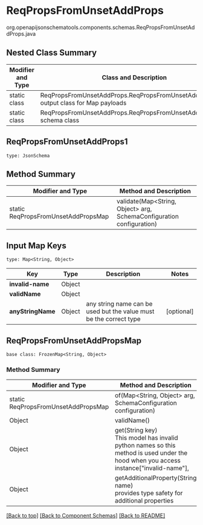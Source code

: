 # ReqPropsFromUnsetAddProps
org.openapijsonschematools.components.schemas.ReqPropsFromUnsetAddProps.java

## Nested Class Summary
| Modifier and Type | Class and Description |
| ----------------- | ---------------------- |
| static class | ReqPropsFromUnsetAddProps.ReqPropsFromUnsetAddPropsMap<br> output class for Map payloads |
| static class | ReqPropsFromUnsetAddProps.ReqPropsFromUnsetAddProps1<br> schema class |

## ReqPropsFromUnsetAddProps1
```
type: JsonSchema
```

## Method Summary
| Modifier and Type | Method and Description |
| ----------------- | ---------------------- |
| static ReqPropsFromUnsetAddPropsMap | validate(Map<String, Object> arg, SchemaConfiguration configuration) |

## Input Map Keys
```
type: Map<String, Object>
```
Key | Type |  Description | Notes
------------ | ------------- | ------------- | -------------
**invalid-name** | Object |  |
**validName** | Object |  |
**anyStringName** | Object | any string name can be used but the value must be the correct type | [optional]

## ReqPropsFromUnsetAddPropsMap
```
base class: FrozenMap<String, Object>
```

### Method Summary
| Modifier and Type | Method and Description |
| ----------------- | ---------------------- |
| static ReqPropsFromUnsetAddPropsMap | of(Map<String, Object> arg, SchemaConfiguration configuration) |
| Object | validName()<br> |
| Object | get(String key)<br>This model has invalid python names so this method is used under the hood when you access instance["invalid-name"],  |
| Object | getAdditionalProperty(String name)<br>provides type safety for additional properties |

[[Back to top]](#top) [[Back to Component Schemas]](../../../README.md#Component-Schemas) [[Back to README]](../../../README.md)
